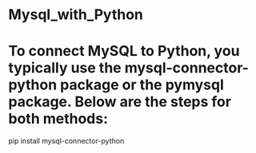 # Mysql_with_Python
# To connect MySQL to Python, you typically use the mysql-connector-python package or the pymysql package. Below are the steps for both methods:
pip install mysql-connector-python
